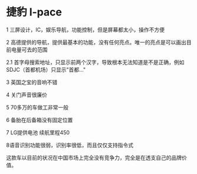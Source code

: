 # 捷豹 I-pace

1 三屏设计，IC，娱乐导航，功能控制，但是屏幕都太小，操作不方便

2 高德提供的导航，提供最基本的功能，没有任何亮点。唯一的亮点是可以画出目前电量可去的范围

   2.1 首字母搜索地址，只显示前两个汉字，导致根本无法知道是不是正确，例如 SDJC（首都机场）只显示"首都..."
    
3 英国之宝的音响不错

4 关门声音很廉价

5 70多万的车做工非常一般

6 备胎在后备箱没有固定位置

7 LG提供电池 续航里程450

8语音识别功能很弱，识别率很低，而且仅仅支持指令式

这款车以目前的状况在中国市场上完全没有竞争力，完全是在透支自己的品牌价值。
